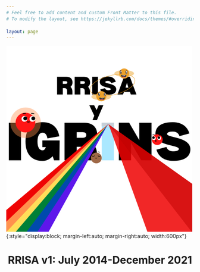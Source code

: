 ```yaml
---
# Feel free to add content and custom Front Matter to this file.
# To modify the layout, see https://jekyllrb.com/docs/themes/#overriding-theme-defaults

layout: page
---
```


![RRISA Logo](images/IGRINS_and_RRISA.png){:style="display:block; margin-left:auto; margin-right:auto; width:600px"}

<center>
<h1> RRISA v1: July 2014-December 2021 </h1>
</center>
